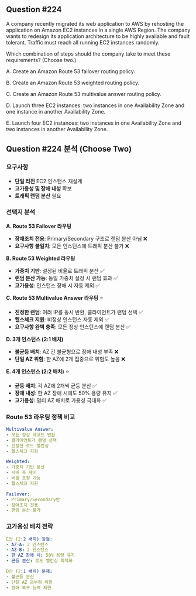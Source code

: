 ## Question #224
A company recently migrated its web application to AWS by rehosting the application on Amazon EC2 instances in a single AWS Region. 
The company wants to redesign its application architecture to be highly available and fault tolerant. 
Traffic must reach all running EC2 instances randomly.

Which combination of steps should the company take to meet these requirements? (Choose two.)

A. Create an Amazon Route 53 failover routing policy.

B. Create an Amazon Route 53 weighted routing policy.

C. Create an Amazon Route 53 multivalue answer routing policy.

D. Launch three EC2 instances: two instances in one Availability Zone and one instance in another Availability Zone.

E. Launch four EC2 instances: two instances in one Availability Zone and two instances in another Availability Zone.

## Question #224 분석 (Choose Two)

### 요구사항
- **단일 리전** EC2 인스턴스 재설계
- **고가용성 및 장애 내성** 확보
- **트래픽 랜덤 분산** 필요

### 선택지 분석

**A. Route 53 Failover 라우팅**
- **장애조치 전용**: Primary/Secondary 구조로 랜덤 분산 아님 ❌
- **요구사항 불일치**: 모든 인스턴스에 트래픽 분산 불가 ❌

**B. Route 53 Weighted 라우팅**
- **가중치 기반**: 설정된 비율로 트래픽 분산 ✅
- **랜덤 분산 가능**: 동일 가중치 설정 시 랜덤 효과 ✅
- **고가용성**: 인스턴스 장애 시 자동 제외 ✅

**C. Route 53 Multivalue Answer 라우팅** ⭐
- **진정한 랜덤**: 여러 IP를 동시 반환, 클라이언트가 랜덤 선택 ✅
- **헬스체크 지원**: 비정상 인스턴스 자동 제외 ✅
- **요구사항 완벽 충족**: 모든 정상 인스턴스에 랜덤 분산 ✅

**D. 3개 인스턴스 (2:1 배치)**
- **불균등 배치**: AZ 간 불균형으로 장애 내성 부족 ❌
- **단일 AZ 위험**: 한 AZ에 2개 집중으로 위험도 높음 ❌

**E. 4개 인스턴스 (2:2 배치)** ⭐
- **균등 배치**: 각 AZ에 2개씩 균등 분산 ✅
- **장애 내성**: 한 AZ 장애 시에도 50% 용량 유지 ✅
- **고가용성**: 멀티 AZ 배치로 가용성 극대화 ✅

### Route 53 라우팅 정책 비교

```yaml
Multivalue Answer:
- 모든 정상 레코드 반환
- 클라이언트가 랜덤 선택
- 진정한 로드 밸런싱
- 헬스체크 지원

Weighted:
- 가중치 기반 분산
- 서버 측 제어
- 비율 조정 가능
- 헬스체크 지원

Failover:
- Primary/Secondary만
- 장애조치 전용
- 랜덤 분산 불가
```

### 고가용성 배치 전략

```yaml
E안 (2:2 배치) 장점:
- AZ-A: 2 인스턴스
- AZ-B: 2 인스턴스
- 한 AZ 장애 시: 50% 용량 유지
- 균등 분산: 로드 밸런싱 최적화

D안 (2:1 배치) 문제:
- 불균등 분산
- 단일 AZ 과부하 위험
- 장애 복구 능력 제한
```
